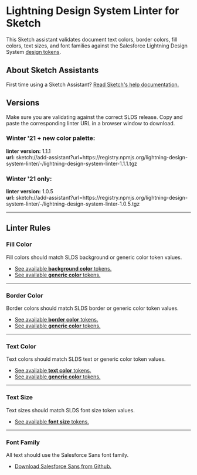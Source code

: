 # Lightning Design System Linter for Sketch

This Sketch assistant validates document text colors, border colors, fill colors, text sizes, and font families against the Salesforce Lightning Design System [design tokens](https://www.lightningdesignsystem.com/design-tokens/).

## About Sketch Assistants

First time using a Sketch Assistant?
[Read Sketch's help documentation.](https://www.sketch.com/docs/assistants/)

## Versions

Make sure you are validating against the correct SLDS release. Copy and paste the corresponding linter URL in a browser window to download.

### Winter '21 + new color palette:
**linter version:** 1.1.1<br/>
**url:** sketch://add-assistant?url=h<span>tt</span>ps://registry.npmjs.org/lightning-design-system-linter/-/lightning-design-system-linter-1.1.1.tgz
### Winter '21 only:
**linter version:** 1.0.5<br/>
**url:** sketch://add-assistant?url=h<span>tt</span>ps://registry.npmjs.org/lightning-design-system-linter/-/lightning-design-system-linter-1.0.5.tgz

---

## Linter Rules

<h3 id='lightning-design-system-linter/fill-color'>Fill Color</h3>

Fill colors should match SLDS background or generic color token values.

- [See available **background color** tokens.](https://www.lightningdesignsystem.com/design-tokens/#category-background-color)
- [See available **generic color** tokens.](https://www.lightningdesignsystem.com/design-tokens/#category-color)

---

<h3 id='lightning-design-system-linter/border-color'>Border Color</h3>

Border colors should match SLDS border or generic color token values.

- [See available **border color** tokens.](https://www.lightningdesignsystem.com/design-tokens/#category-border-color)
- [See available **generic color** tokens.](https://www.lightningdesignsystem.com/design-tokens/#category-color)

---

<h3 id='lightning-design-system-linter/text-color'>Text Color</h3>

Text colors should match SLDS text or generic color token values.

- [See available **text color** tokens.](https://www.lightningdesignsystem.com/design-tokens/#category-text-color)
- [See available **generic color** tokens.](https://www.lightningdesignsystem.com/design-tokens/#category-color)

---

<h3 id='lightning-design-system-linter/text-size'>Text Size</h3>

Text sizes should match SLDS font size token values.

- [See available **font size** tokens.](https://www.lightningdesignsystem.com/design-tokens/#category-font-size)

---

<h3 id='lightning-design-system-linter/font'>Font Family</h3>

All text should use the Salesforce Sans font family.

- [Download Salesforce Sans from Github.](https://github.com/salesforce-ux/design-system/tree/master/assets/fonts)
